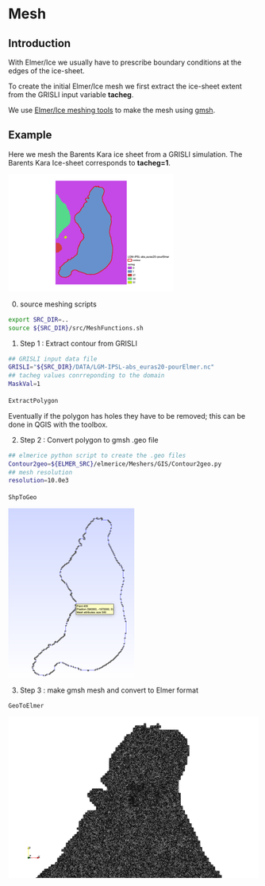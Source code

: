 # Mesh

## Introduction

With Elmer/Ice we usually have to prescribe boundary conditions at the edges of the ice-sheet.

To create the initial Elmer/Ice mesh we first extract the ice-sheet extent from the GRISLI input variable **tacheg**.

We use [Elmer/Ice meshing tools](https://github.com/ElmerCSC/elmerfem/tree/devel/elmerice/Meshers/GIS) to make the mesh
using [gmsh](https://gmsh.info/).


## Example

Here we mesh the Barents Kara ice sheet from a GRISLI simulation. The Barents Kara Ice-sheet corresponds to **tacheg=1**.

![](../images/BarentsKara.png "Barents Kara Ice-Sheet mask and Contour")

0. source meshing scripts

```bash
export SRC_DIR=..
source ${SRC_DIR}/src/MeshFunctions.sh
```

1. Step 1 : Extract contour from GRISLI  

```bash
## GRISLI input data file
GRISLI="${SRC_DIR}/DATA/LGM-IPSL-abs_euras20-pourElmer.nc"
## tacheg values conrreponding to the domain
MaskVal=1

ExtractPolygon
```
Eventually if the polygon has holes they have to be removed; this can be done in QGIS with the toolbox.


2. Step 2 : Convert polygon to gmsh .geo file  


```bash
## elmerice python script to create the .geo files
Contour2geo=${ELMER_SRC}/elmerice/Meshers/GIS/Contour2geo.py
## mesh resolution
resolution=10.0e3

ShpToGeo
```

![](../images/gmsh_contour.png "gmsh .geo files")

3. Step 3 : make gmsh mesh and convert to Elmer format  


```bash
GeoToElmer
```

![](../images/mesh_10km.png "Elmer mesh")

##

